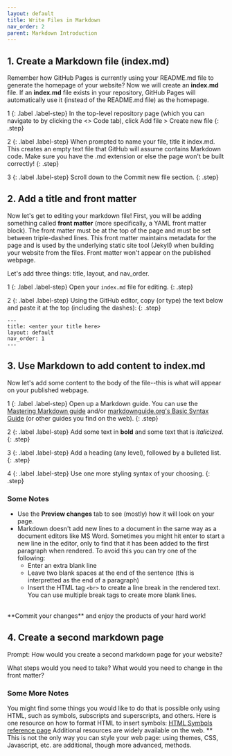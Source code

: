 ```yaml
---
layout: default
title: Write Files in Markdown
nav_order: 2
parent: Markdown Introduction
---
```


## 1. Create a Markdown file (index.md)

Remember how GitHub Pages is currently using your README.md file to generate the homepage of your website? Now we will create an **index.md** file. If an **index.md** file exists in your repository, GitHub Pages will automatically use it (instead of the README.md file) as the homepage.

1
{: .label .label-step}
In the top-level repository page (which you can navigate to by clicking the &lt;> Code tab), click Add file > Create new file
{: .step}

2
{: .label .label-step}
When prompted to name your file, title it index.md. This creates an empty text file that GitHub will assume contains Markdown code. Make sure you have the .md extension or else the page won't be built correctly!
{: .step}

3
{: .label .label-step}
Scroll down to the Commit new file section. 
{: .step}

## 2. Add a title and front matter

Now let's get to editing your markdown file! First, you will be adding something called **front matter** (more specifically, a YAML front matter block). The front matter must be at the top of the page and must be set between triple-dashed lines. This front matter maintains metadata for the page and is used by the underlying static site tool (Jekyll) when building your website from the files. Front matter won't appear on the published webpage. 

Let's add three things: title, layout, and nav_order.

1
{: .label .label-step}
Open your ```index.md``` file for editing.
{: .step}

2
{: .label .label-step}
Using the GitHub editor, copy (or type) the text below and paste it at the top (including the dashes):
{: .step}

```
---
title: <enter your title here>
layout: default
nav_order: 1
---
```

## 3. Use Markdown to add content to index.md

Now let's add some content to the body of the file--this is what will appear on your published webpage. 

1
{: .label .label-step}
Open up a Markdown guide. You can use the [Mastering Markdown guide](https://guides.github.com/features/mastering-markdown/) and/or [markdownguide.org's Basic Syntax Guide](https://www.markdownguide.org/basic-syntax/) (or other guides you find on the web).
{: .step}

2
{: .label .label-step}
Add some text in **bold** and some text that is _italicized_.
{: .step}

3
{: .label .label-step}
Add a heading (any level), followed by a bulleted list.
{: .step}

4
{: .label .label-step}
Use one more styling syntax of your choosing.
{: .step}

### Some Notes
- Use the **Preview changes** tab to see (mostly) how it will look on your page. 
- Markdown doesn't add new lines to a document in the same way as a document editors like MS Word. Sometimes you might hit enter to start a new line in the editor, only to find that it has been added to the first paragraph when rendered. To avoid this you can try one of the following: 
  - Enter an extra blank line
  - Leave two blank spaces at the end of the sentence (this is interpretted as the end of a paragraph)
  - Insert the HTML tag ```<br>``` to create a line break in the rendered text. You can use multiple break tags to create more blank lines.  
<br>
**Commit your changes** and enjoy the products of your hard work!

## 4. Create a second markdown page
Prompt: How would you create a second markdown page for your website?

What steps would you need to take? What would you need to change in the front matter?

### Some More Notes

You might find some things you would like to do that is possible only using HTML, such as symbols, subscripts and superscripts, and others. Here is one resource on how to format HTML to insert symbols: [HTML Symbols reference page](https://www.w3schools.com/html/html_symbols.asp)
Additional resources are widely available on the web.
** This is not the only way you can style your web page: using themes, CSS, Javascript, etc. are additional, though more advanced, methods.
